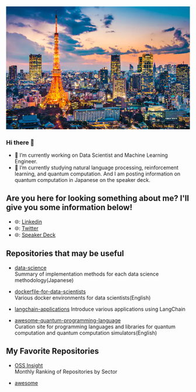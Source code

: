![logo](image/tokyo_yakei.png)  

### Hi there 👋

- 🔭 I’m currently working on Data Scientist and Machine Learning Engineer.
- 🌱 I’m currently studying natural language processing, reinforcement learning, and quantum computation. And I am posting information on quantum computation in Japanese on the speaker deck.

## Are you here for looking something about me? I'll give you some information below!

- 🌐: [Linkedin](https://www.linkedin.com/in/toma-tanaka-389919230/)
- 🌐: [Twitter](https://twitter.com/fuyu_quant)
- 🌐: [Speaker Deck](https://speakerdeck.com/fuyu-quant)

## Repositories that may be useful
- [data-science](https://github.com/fuyu-quant/data-science)  
  Summary of implementation methods for each data science methodology(Japanese)
  
- [dockerfile-for-data-scientists](https://github.com/fuyu-quant/dockerfile-for-data-scientists)  
  Various docker environments for data scientists(English)

- [langchain-applications]()
  Introduce various applications using LangChain
  
- [awesome-quantum-programming-language](https://github.com/fuyu-quant/awesome-quantum-programming-languages)  
  Curation site for programming languages and libraries for quantum computation and quantum computation simulators(English)


## My Favorite Repositories
- [OSS Insight](https://ossinsight.io/collections/)  
  Monthly Ranking of Repositories by Sector

- [awesome](https://github.com/sindresorhus/awesome)  
  



<!--
**fuyu-quant/fuyu-quant** is a ✨ _special_ ✨ repository because its `README.md` (this file) appears on your GitHub profile.

Here are some ideas to get you started:

- 🔭 I’m currently working on ...
- 🌱 I’m currently learning ...
- 👯 I’m looking to collaborate on ...
- 🤔 I’m looking for help with ...
- 💬 Ask me about ...
- 📫 How to reach me: ...
- 😄 Pronouns: ...
- ⚡ Fun fact: ...
-->

